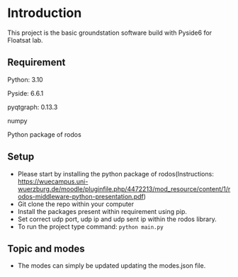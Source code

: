 # Introduction
This project is the basic groundstation software build with Pyside6 for Floatsat lab.

## Requirement
Python: 3.10

Pyside: 6.6.1

pyqtgraph: 0.13.3

numpy

Python package of rodos

## Setup
- Please start by installing the python package of rodos(Instructions: https://wuecampus.uni-wuerzburg.de/moodle/pluginfile.php/4472213/mod_resource/content/1/rodos-middleware-python-presentation.pdf)
- Git clone the repo within your computer
- Install the packages present within requirement using pip.
- Set correct udp port, udp ip and udp sent ip within the rodos library.
- To run the project type command: `python main.py`

## Topic and modes
- The modes can simply be updated updating the modes.json file.
